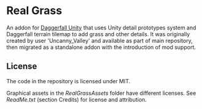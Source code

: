# Real Grass

An addon for [Daggerfall Unity](https://github.com/Interkarma/daggerfall-unity) that uses Unity detail prototypes system and Daggerfall terrain tilemap to add grass and other details. It was originally created by user 'Uncanny_Valley' and available as part of main repository, then migrated as a standalone addon with the introduction of mod support.

## License

The code in the repository is licensed under MIT.

Graphical assets in the _RealGrassAssets_ folder have different licenses. See _ReadMe.txt_ (section Credits) for license and attribution.
